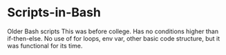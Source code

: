 # Scripts-in-Bash
Older Bash scripts
This was before college. Has no conditions higher than if-then-else. No use of for loops, env var, other basic code structure, but it was functional for its time.

